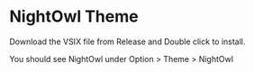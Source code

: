 # NightOwl Theme
Download the VSIX file from Release and Double click to install.

You should see NightOwl under Option > Theme > NightOwl
